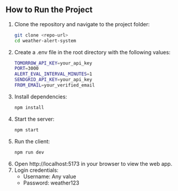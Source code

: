 ## How to Run the Project

1. Clone the repository and navigate to the project folder:
   ```bash
   git clone <repo-url>
   cd weather-alert-system
2. Create a .env file in the root directory with the following values:
   ```bash
   TOMORROW_API_KEY=your_api_key
   PORT=3000
   ALERT_EVAL_INTERVAL_MINUTES=1
   SENDGRID_API_KEY=your_api_key
   FROM_EMAIL=your_verified_email
3. Install dependencies:
   ```bash
   npm install
4. Start the server:
   ```bash
   npm start
5. Run the client:
   ```bash
   npm run dev
6. Open http://localhost:5173 in your browser to view the web app.
7. Login credentials:
   - Username: Any value
   - Password: weather123
